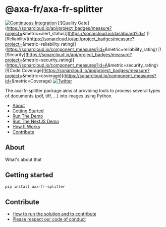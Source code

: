 # @axa-fr/axa-fr-splitter

[![Continuous Integration](https://github.com/AxaFrance/axa-fr-splitter/actions/workflows/python-publish.yml/badge.svg)](https://github.com/AxaFrance/axa-fr-splitter/actions/workflows/python-publish.yml)
[![Quality Gate](https://sonarcloud.io/api/project_badges/measure?project=<INSERT SONAR SPLITTER PROJECT>&metric=alert_status)](https://sonarcloud.io/dashboard?id=<INSERT SONAR SPLITTER PROJECT>)
[![Reliability](https://sonarcloud.io/api/project_badges/measure?project=<INSERT SONAR SPLITTER PROJECT>&metric=reliability_rating)](https://sonarcloud.io/component_measures?id=<INSERT SONAR SPLITTER PROJECT>&metric=reliability_rating)
[![Security](https://sonarcloud.io/api/project_badges/measure?project=<INSERT SONAR SPLITTER PROJECT>&metric=security_rating)](https://sonarcloud.io/component_measures?id=A<INSERT SONAR SPLITTER PROJECT>&metric=security_rating)
[![Code Coverage](https://sonarcloud.io/api/project_badges/measure?project=<INSERT SONAR SPLITTER PROJECT>&metric=coverage)](https://sonarcloud.io/component_measures?id=<INSERT SONAR SPLITTER PROJECT>&metric=Coverage)
[![Twitter](https://img.shields.io/twitter/follow/GuildDEvOpen?style=social)](https://twitter.com/intent/follow?screen_name=GuildDEvOpen)

The axa-fr-splitter package aims at providing tools to process several types of documents (pdf, tiff, ...) into images using Python.

- [About](#about)
- [Getting Started](#getting-started)
- [Run The Demo](#run-the-demo)
- [Run The NextJS Demo](#run-the-nextjs-demo)
- [How It Works](#how-it-works)
- [Contribute](#contribute)

## About
What's about that

## Getting started
```sh
pip install axa-fr-splitter
```

## Contribute

- [How to run the solution and to contribute](./CONTRIBUTING.md)
- [Please respect our code of conduct](./CODE_OF_CONDUCT.md)